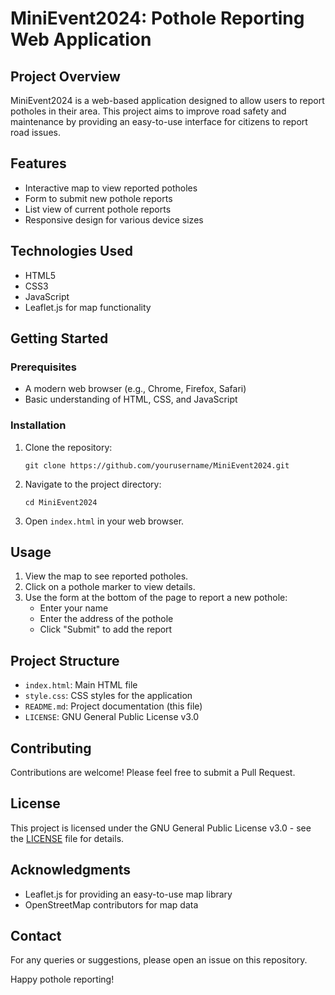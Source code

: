 # MiniEvent2024: Pothole Reporting Web Application

## Project Overview

MiniEvent2024 is a web-based application designed to allow users to report potholes in their area. This project aims to improve road safety and maintenance by providing an easy-to-use interface for citizens to report road issues.

## Features

- Interactive map to view reported potholes
- Form to submit new pothole reports
- List view of current pothole reports
- Responsive design for various device sizes

## Technologies Used

- HTML5
- CSS3
- JavaScript
- Leaflet.js for map functionality

## Getting Started

### Prerequisites

- A modern web browser (e.g., Chrome, Firefox, Safari)
- Basic understanding of HTML, CSS, and JavaScript

### Installation

1. Clone the repository:
   ```
   git clone https://github.com/yourusername/MiniEvent2024.git
   ```
2. Navigate to the project directory:
   ```
   cd MiniEvent2024
   ```
3. Open `index.html` in your web browser.

## Usage

1. View the map to see reported potholes.
2. Click on a pothole marker to view details.
3. Use the form at the bottom of the page to report a new pothole:
   - Enter your name
   - Enter the address of the pothole
   - Click "Submit" to add the report

## Project Structure

- `index.html`: Main HTML file
- `style.css`: CSS styles for the application
- `README.md`: Project documentation (this file)
- `LICENSE`: GNU General Public License v3.0

## Contributing

Contributions are welcome! Please feel free to submit a Pull Request.

## License

This project is licensed under the GNU General Public License v3.0 - see the [LICENSE](LICENSE) file for details.

## Acknowledgments

- Leaflet.js for providing an easy-to-use map library
- OpenStreetMap contributors for map data

## Contact

For any queries or suggestions, please open an issue on this repository.

Happy pothole reporting!